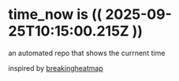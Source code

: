 # time_now is (( 2025-09-25T10:15:00.215Z ))

an automated repo that shows the currnent time

inspired by [breakingheatmap](https://github.com/breakingheatmap/breakingheatmap)